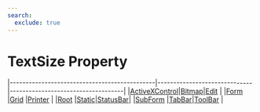 ```yaml
---
search:
  exclude: true
---
```


<h1 class="heading"><span class="name">TextSize Property</span></h1>

|----------------------------------------------|------------------------------|------------------------------------|
|[ActiveXControl](../objects/activexcontrol.md)|[Bitmap](../objects/bitmap.md)|[Edit](../objects/edit.md)          |
|[Form](../objects/form.md)                    |[Grid](../objects/grid.md)    |[Printer](../objects/printer.md)    |
|[Root](../objects/root.md)                    |[Static](../objects/static.md)|[StatusBar](../objects/statusbar.md)|
|[SubForm](../objects/subform.md)              |[TabBar](../objects/tabbar.md)|[ToolBar](../objects/toolbar.md)    |
